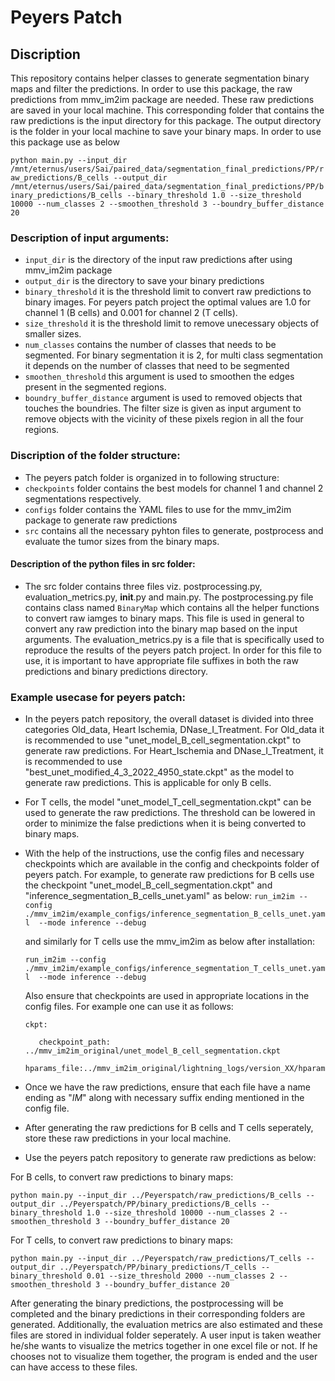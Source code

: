 # Peyers Patch
## Discription
This repository contains helper classes to generate segmentation binary maps and filter the predictions. In order to use this package, the raw predictions from mmv_im2im package are needed. These raw predictions are saved in your local machine. This corresponding folder that contains the raw predictions is the input directory for this package. The output directory is the folder in your local machine to save your binary maps. In order to use this package use as below

`python main.py --input_dir /mnt/eternus/users/Sai/paired_data/segmentation_final_predictions/PP/raw_predictions/B_cells --output_dir /mnt/eternus/users/Sai/paired_data/segmentation_final_predictions/PP/binary_predictions/B_cells --binary_threshold 1.0 --size_threshold 10000 --num_classes 2 --smoothen_threshold 3 --boundry_buffer_distance 20`

### Description of input arguments:

- `input_dir` is the directory of the input raw predictions after using mmv_im2im package
- `output_dir` is the directory to save your binary predictions
- `binary_threshold` it is the threshold limit to convert raw predictions to binary images. For peyers patch project the optimal values are 1.0 for channel 1 (B cells) and 0.001 for channel 2 (T cells).
- `size_threshold` it is the threshold limit to remove unecessary objects of smaller sizes.
- `num_classes` contains the number of classes that needs to be segmented. For binary segmentation it is 2, for multi class segmentation it depends on the number of classes that need to be segmented
- `smoothen_threshold` this argument is used to smoothen the edges present in the segmented regions.
- `boundry_buffer_distance` argument is used to removed objects that touches the boundries. The filter size is given as input argument to remove objects with the vicinity of these pixels region in all the four regions.

### Discription of the folder structure:
- The peyers patch folder is organized in to following structure:
- `checkpoints` folder contains the best models for channel 1 and channel 2 segmentations respectively.
- `configs` folder contains the YAML files to use for the mmv_im2im package to generate raw predictions
- `src` contains all the necessary pyhton files to generate, postprocess and evaluate the tumor sizes from the binary maps. 
#### Description of the python files in src folder:
- The src folder contains three files viz. postprocessing.py, evaluation_metrics.py, __init__.py and main.py. The postprocessing.py file contains class named `BinaryMap` which contains all the helper functions to convert raw iamges to binary maps. This file is used in general to convert any raw prediction into the binary map based on the input arguments. The evaluation_metrics.py is a file that is specifically used to reproduce the results of the peyers patch project. In order for this file to use, it is important to have appropriate file suffixes in both the raw predictions and binary predictions directory.

### Example usecase for peyers patch:

- In the peyers patch repository, the overall dataset is divided into three categories Old_data, Heart Ischemia, DNase_I_Treatment. For Old_data it is recommended to use "unet_model_B_cell_segmentation.ckpt" to generate raw predictions. For Heart_Ischemia and DNase_I_Treatment, it is recommended to use "best_unet_modified_4_3_2022_4950_state.ckpt" as the model to generate raw predictions. This is applicable for only B cells. 
- For T cells, the model "unet_model_T_cell_segmentation.ckpt" can be used to generate the raw predictions. The threshold can be lowered in order to minimize the false predictions when it is being converted to binary maps.
- With the help of the instructions, use the config files and necessary checkpoints which are available in the config and checkpoints folder of peyers patch. 
  For example, to generate raw predictions for B cells use the checkpoint "unet_model_B_cell_segmentation.ckpt" and "inference_segmentation_B_cells_unet.yaml" as
  below:
  `run_im2im --config ./mmv_im2im/example_configs/inference_segmentation_B_cells_unet.yaml  --mode inference --debug`
  
  and similarly for T cells use the mmv_im2im as below after installation:
  
  `run_im2im --config ./mmv_im2im/example_configs/inference_segmentation_T_cells_unet.yaml  --mode inference --debug`
  
  Also ensure that checkpoints are used in appropriate locations in the config files. For example one can use it as follows:
  
  `ckpt:`
  
         checkpoint_path: ../mmv_im2im_original/unet_model_B_cell_segmentation.ckpt
         hparams_file:../mmv_im2im_original/lightning_logs/version_XX/hparams.yaml`
 - Once we have the raw predictions, ensure that each file have a name ending as "_IM_" along with necessary suffix ending mentioned in the config file.
 - After generating the raw predictions for B cells and T cells seperately, store these raw predictions in your local machine.
 - Use the peyers patch repository to generate raw predictions as below:

  For B cells, to convert raw predictions to binary maps:
  
  `python main.py --input_dir ../Peyerspatch/raw_predictions/B_cells --output_dir ../Peyerspatch/PP/binary_predictions/B_cells --binary_threshold 1.0 --size_threshold 10000 --num_classes 2 --smoothen_threshold 3 --boundry_buffer_distance 20`
  
  For T cells, to convert raw predictions to binary maps:
  
  `python main.py --input_dir ../Peyerspatch/raw_predictions/T_cells --output_dir ../Peyerspatch/PP/binary_predictions/T_cells --binary_threshold 0.01 --size_threshold 2000 --num_classes 2 --smoothen_threshold 3 --boundry_buffer_distance 20`
  
  After generating the binary predictions, the postprocessing will be completed and the binary predictions in their corresponding folders are generated. Additionally, the evaluation metrics are also estimated and these files are stored in individual folder seperately. A user input is taken weather he/she wants to visualize the metrics together in one excel file or not. If he chooses not to visualize them together, the program is ended and the user can have access to these files.
